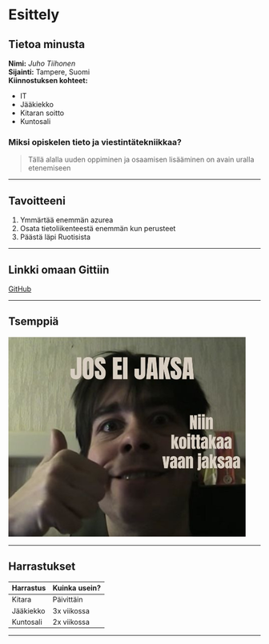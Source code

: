#  Esittely

## Tietoa minusta

**Nimi:** *Juho Tiihonen*  
**Sijainti:** Tampere, Suomi  
**Kiinnostuksen kohteet:**  
- IT 
- Jääkiekko  
- Kitaran soitto  
- Kuntosali

### Miksi opiskelen tieto ja viestintätekniikkaa?

> Tällä alalla uuden oppiminen ja osaamisen lisääminen on avain uralla etenemiseen

---

## Tavoitteeni

1.   Ymmärtää enemmän azurea
2.   Osata tietoliikenteestä enemmän kun perusteet
3. Päästä läpi Ruotisista 

---

## Linkki omaan Gittiin

[GitHub](https://github.com/JuhoTii)

---

## Tsemppiä

![Tekohymy](tekohymy22.jpg)


---

## Harrastukset

| Harrastus     | Kuinka usein? |
|---------------|-------------- |
| Kitara        | Päivittäin    |
|Jääkiekko      | 3x viikossa   |
| Kuntosali     | 2x viikossa   |

---






